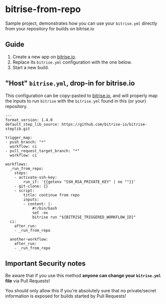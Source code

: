 # bitrise-from-repo

Sample project, demonstrates how you can use your `bitrise.yml` directly from your repository for builds on bitrise.io


## Guide

1. Create a new app on [bitrise.io](https://www.bitrise.io).
2. Replace its `bitrise.yml` configuration with the one below.
3. Start a new build.


## "Host" `bitrise.yml`, drop-in for bitrise.io

This configuration can be copy-pasted to [bitrise.io](https://www.bitrise.io),
and will properly map the inputs to run `bitrise` with the `bitrise.yml`
found in this (or your) repository.

```
---
format_version: 1.4.0
default_step_lib_source: https://github.com/bitrise-io/bitrise-steplib.git

trigger_map:
- push_branch: "*"
  workflow: ci
- pull_request_target_branch: "*"
  workflow: ci

workflows:
  _run_from_repo:
    steps:
    - activate-ssh-key:
        run_if: '{{getenv "SSH_RSA_PRIVATE_KEY" | ne ""}}'
    - git-clone: {}
    - script:
        title: continue from repo
        inputs:
        - content: |-
            #!/bin/bash
            set -ex
            bitrise run "${BITRISE_TRIGGERED_WORKFLOW_ID}"
  ci:
    after_run:
    - _run_from_repo

  another-workflow:
    after_run:
    - _run_from_repo
```

## Important Security notes

Be aware that if you use this method **anyone can change your `bitrise.yml` file**
via Pull Requests!

You should only allow this if you're absolutely sure that no private/secret
information is exposed for builds started by Pull Requests!
